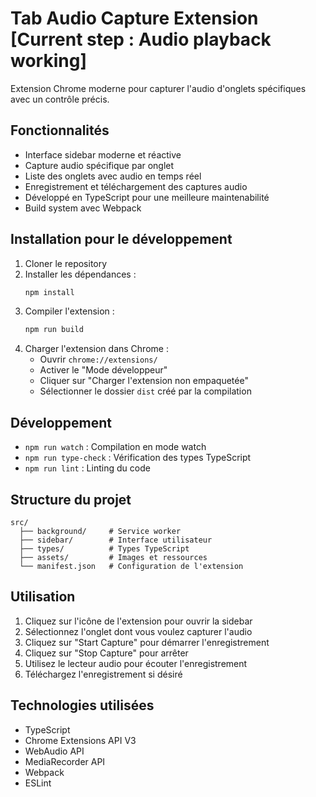 # Tab Audio Capture Extension [Current step : Audio playback working]

Extension Chrome moderne pour capturer l'audio d'onglets spécifiques avec un contrôle précis.

## Fonctionnalités

- Interface sidebar moderne et réactive
- Capture audio spécifique par onglet
- Liste des onglets avec audio en temps réel
- Enregistrement et téléchargement des captures audio
- Développé en TypeScript pour une meilleure maintenabilité
- Build system avec Webpack

## Installation pour le développement

1. Cloner le repository
2. Installer les dépendances :
   ```bash
   npm install
   ```
3. Compiler l'extension :
   ```bash
   npm run build
   ```
4. Charger l'extension dans Chrome :
   - Ouvrir `chrome://extensions/`
   - Activer le "Mode développeur"
   - Cliquer sur "Charger l'extension non empaquetée"
   - Sélectionner le dossier `dist` créé par la compilation

## Développement

- `npm run watch` : Compilation en mode watch
- `npm run type-check` : Vérification des types TypeScript
- `npm run lint` : Linting du code

## Structure du projet

```
src/
  ├── background/     # Service worker
  ├── sidebar/        # Interface utilisateur
  ├── types/          # Types TypeScript
  ├── assets/         # Images et ressources
  └── manifest.json   # Configuration de l'extension
```

## Utilisation

1. Cliquez sur l'icône de l'extension pour ouvrir la sidebar
2. Sélectionnez l'onglet dont vous voulez capturer l'audio
3. Cliquez sur "Start Capture" pour démarrer l'enregistrement
4. Cliquez sur "Stop Capture" pour arrêter
5. Utilisez le lecteur audio pour écouter l'enregistrement
6. Téléchargez l'enregistrement si désiré

## Technologies utilisées

- TypeScript
- Chrome Extensions API V3
- WebAudio API
- MediaRecorder API
- Webpack
- ESLint

